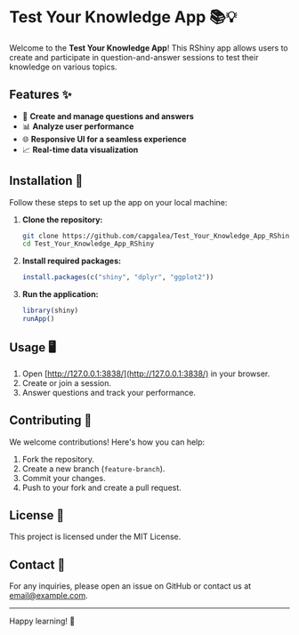 # Test Your Knowledge App 📚💡

Welcome to the **Test Your Knowledge App**! This RShiny app allows users to create and participate in question-and-answer sessions to test their knowledge on various topics.

## Features ✨

- 📝 **Create and manage questions and answers**
- 📊 **Analyze user performance**
- 🌐 **Responsive UI for a seamless experience**
- 📈 **Real-time data visualization**

## Installation 🚀

Follow these steps to set up the app on your local machine:

1. **Clone the repository:**
    ```bash
    git clone https://github.com/capgalea/Test_Your_Knowledge_App_RShiny.git
    cd Test_Your_Knowledge_App_RShiny
    ```

2. **Install required packages:**
    ```R
    install.packages(c("shiny", "dplyr", "ggplot2"))
    ```

3. **Run the application:**
    ```R
    library(shiny)
    runApp()
    ```

## Usage 🖥️

1. Open [http://127.0.0.1:3838/](http://127.0.0.1:3838/) in your browser.
2. Create or join a session.
3. Answer questions and track your performance.

## Contributing 🤝

We welcome contributions! Here's how you can help:

1. Fork the repository.
2. Create a new branch (`feature-branch`).
3. Commit your changes.
4. Push to your fork and create a pull request.

## License 📄

This project is licensed under the MIT License.

## Contact 📧

For any inquiries, please open an issue on GitHub or contact us at [email@example.com](mailto:email@example.com).

---

Happy learning! 🎉

